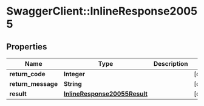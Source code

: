 # SwaggerClient::InlineResponse20055

## Properties
Name | Type | Description | Notes
------------ | ------------- | ------------- | -------------
**return_code** | **Integer** |  | [optional] 
**return_message** | **String** |  | [optional] 
**result** | [**InlineResponse20055Result**](InlineResponse20055Result.md) |  | [optional] 


